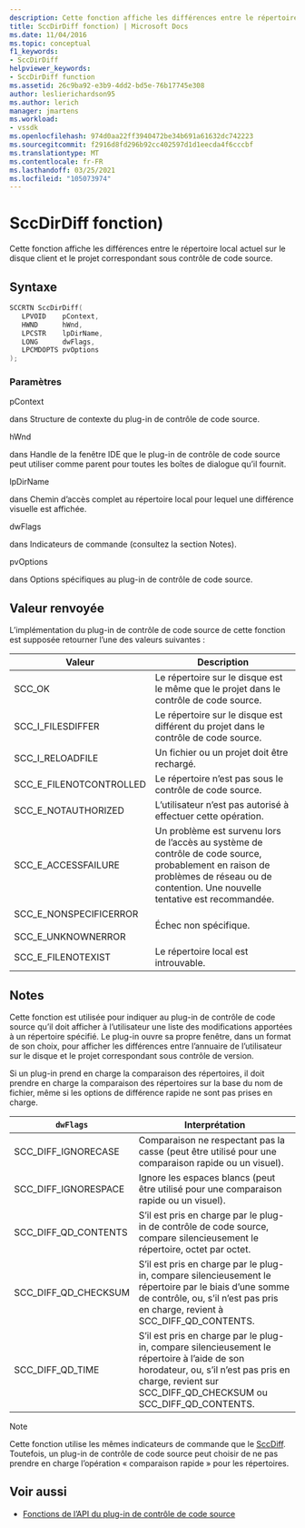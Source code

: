```yaml
---
description: Cette fonction affiche les différences entre le répertoire local actuel sur le disque client et le projet correspondant sous contrôle de code source.
title: SccDirDiff fonction) | Microsoft Docs
ms.date: 11/04/2016
ms.topic: conceptual
f1_keywords:
- SccDirDiff
helpviewer_keywords:
- SccDirDiff function
ms.assetid: 26c9ba92-e3b9-4dd2-bd5e-76b17745e308
author: leslierichardson95
ms.author: lerich
manager: jmartens
ms.workload:
- vssdk
ms.openlocfilehash: 974d0aa22ff3940472be34b691a61632dc742223
ms.sourcegitcommit: f2916d8fd296b92cc402597d1d1eecda4f6cccbf
ms.translationtype: MT
ms.contentlocale: fr-FR
ms.lasthandoff: 03/25/2021
ms.locfileid: "105073974"
---
```

# <a name="sccdirdiff-function"></a>SccDirDiff fonction)
Cette fonction affiche les différences entre le répertoire local actuel sur le disque client et le projet correspondant sous contrôle de code source.

## <a name="syntax"></a>Syntaxe

```cpp
SCCRTN SccDirDiff(
   LPVOID    pContext,
   HWND      hWnd,
   LPCSTR    lpDirName,
   LONG      dwFlags,
   LPCMDOPTS pvOptions
);
```

### <a name="parameters"></a>Paramètres
 pContext

dans Structure de contexte du plug-in de contrôle de code source.

 hWnd

dans Handle de la fenêtre IDE que le plug-in de contrôle de code source peut utiliser comme parent pour toutes les boîtes de dialogue qu’il fournit.

 lpDirName

dans Chemin d’accès complet au répertoire local pour lequel une différence visuelle est affichée.

 dwFlags

dans Indicateurs de commande (consultez la section Notes).

 pvOptions

dans Options spécifiques au plug-in de contrôle de code source.

## <a name="return-value"></a>Valeur renvoyée
 L’implémentation du plug-in de contrôle de code source de cette fonction est supposée retourner l’une des valeurs suivantes :

|Valeur|Description|
|-----------|-----------------|
|SCC_OK|Le répertoire sur le disque est le même que le projet dans le contrôle de code source.|
|SCC_I_FILESDIFFER|Le répertoire sur le disque est différent du projet dans le contrôle de code source.|
|SCC_I_RELOADFILE|Un fichier ou un projet doit être rechargé.|
|SCC_E_FILENOTCONTROLLED|Le répertoire n’est pas sous le contrôle de code source.|
|SCC_E_NOTAUTHORIZED|L’utilisateur n’est pas autorisé à effectuer cette opération.|
|SCC_E_ACCESSFAILURE|Un problème est survenu lors de l’accès au système de contrôle de code source, probablement en raison de problèmes de réseau ou de contention. Une nouvelle tentative est recommandée.|
|SCC_E_NONSPECIFICERROR<br /><br /> SCC_E_UNKNOWNERROR|Échec non spécifique.|
|SCC_E_FILENOTEXIST|Le répertoire local est introuvable.|

## <a name="remarks"></a>Notes
 Cette fonction est utilisée pour indiquer au plug-in de contrôle de code source qu’il doit afficher à l’utilisateur une liste des modifications apportées à un répertoire spécifié. Le plug-in ouvre sa propre fenêtre, dans un format de son choix, pour afficher les différences entre l’annuaire de l’utilisateur sur le disque et le projet correspondant sous contrôle de version.

 Si un plug-in prend en charge la comparaison des répertoires, il doit prendre en charge la comparaison des répertoires sur la base du nom de fichier, même si les options de différence rapide ne sont pas prises en charge.

|`dwFlags`|Interprétation|
|---------------|--------------------|
|SCC_DIFF_IGNORECASE|Comparaison ne respectant pas la casse (peut être utilisé pour une comparaison rapide ou un visuel).|
|SCC_DIFF_IGNORESPACE|Ignore les espaces blancs (peut être utilisé pour une comparaison rapide ou un visuel).|
|SCC_DIFF_QD_CONTENTS|S’il est pris en charge par le plug-in de contrôle de code source, compare silencieusement le répertoire, octet par octet.|
|SCC_DIFF_QD_CHECKSUM|S’il est pris en charge par le plug-in, compare silencieusement le répertoire par le biais d’une somme de contrôle, ou, s’il n’est pas pris en charge, revient à SCC_DIFF_QD_CONTENTS.|
|SCC_DIFF_QD_TIME|S’il est pris en charge par le plug-in, compare silencieusement le répertoire à l’aide de son horodateur, ou, s’il n’est pas pris en charge, revient sur SCC_DIFF_QD_CHECKSUM ou SCC_DIFF_QD_CONTENTS.|

> [!NOTE]
> Cette fonction utilise les mêmes indicateurs de commande que le [SccDiff](../extensibility/sccdiff-function.md). Toutefois, un plug-in de contrôle de code source peut choisir de ne pas prendre en charge l’opération « comparaison rapide » pour les répertoires.

## <a name="see-also"></a>Voir aussi
- [Fonctions de l’API du plug-in de contrôle de code source](../extensibility/source-control-plug-in-api-functions.md)
